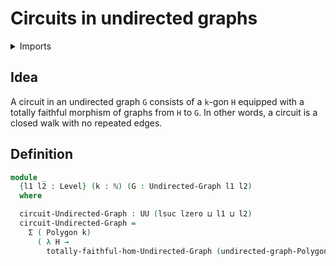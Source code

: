 #  Circuits in undirected graphs

<details><summary>Imports</summary>
```agda
module graph-theory.circuits-undirected-graphs where
open import elementary-number-theory.natural-numbers
open import foundation.dependent-pair-types
open import foundation.universe-levels
open import graph-theory.polygons
open import graph-theory.totally-faithful-morphisms-undirected-graphs
open import graph-theory.undirected-graphs
```
</details>

## Idea

A circuit in an undirected graph `G` consists of a `k`-gon `H` equipped with a totally faithful morphism of graphs from `H` to `G`. In other words, a circuit is a closed walk with no repeated edges.

## Definition

```agda
module _
  {l1 l2 : Level} (k : ℕ) (G : Undirected-Graph l1 l2)
  where

  circuit-Undirected-Graph : UU (lsuc lzero ⊔ l1 ⊔ l2)
  circuit-Undirected-Graph =
    Σ ( Polygon k)
      ( λ H →
        totally-faithful-hom-Undirected-Graph (undirected-graph-Polygon k H) G)
```
